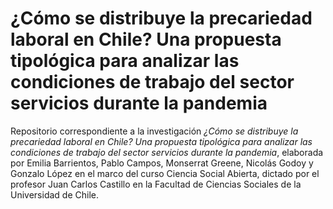 # **¿Cómo se distribuye la precariedad laboral en Chile? Una propuesta tipológica para analizar las condiciones de trabajo del sector servicios durante la pandemia** 

Repositorio correspondiente a la investigación *¿Cómo se distribuye la precariedad laboral en Chile? Una propuesta tipológica para analizar las condiciones de trabajo del sector servicios durante la pandemia*, elaborada por Emilia Barrientos, Pablo Campos, Monserrat Greene, Nicolás Godoy y Gonzalo López en el marco del curso Ciencia Social Abierta, dictado por el profesor Juan Carlos Castillo en la Facultad de Ciencias Sociales de la Universidad de Chile. 
